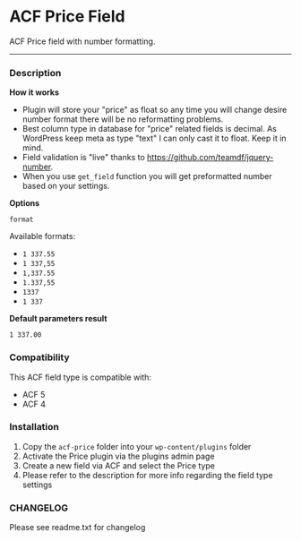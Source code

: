 # ACF Price Field

ACF Price field with number formatting.

-----------------------

### Description

**How it works**
* Plugin will store your "price" as float so any time you will change desire number format there will be no reformatting problems.
* Best column type in database for "price" related fields is decimal. As WordPress keep meta as type "text"  I can only cast it to float. Keep it in mind.
* Field validation is "live" thanks to https://github.com/teamdf/jquery-number.
* When you use `get_field` function you will get preformatted number based on your settings.

**Options**

`format`

Available formats:
* `1 337.55`
* `1 337,55`
* `1,337.55`
* `1.337,55`
* `1337`
* `1 337`


**Default parameters result**

`1 337.00`

### Compatibility

This ACF field type is compatible with:
* ACF 5
* ACF 4

### Installation

1. Copy the `acf-price` folder into your `wp-content/plugins` folder
2. Activate the Price plugin via the plugins admin page
3. Create a new field via ACF and select the Price type
4. Please refer to the description for more info regarding the field type settings

### CHANGELOG
Please see readme.txt for changelog